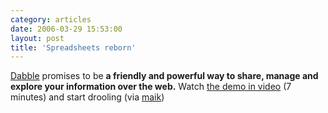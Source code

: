 ```yaml
---
category: articles
date: 2006-03-29 15:53:00
layout: post
title: 'Spreadsheets reborn'
---
```


<a href="http://dabbledb.com/">Dabble</a> promises to be <strong>a friendly and powerful way to share, manage and explore your information over the web.</strong> Watch <a href="http://dabbledb.com/utr/">the demo in video</a> (7 minutes) and start drooling (via <a href="http://miguelcarvalho.com/">maik</a>)
